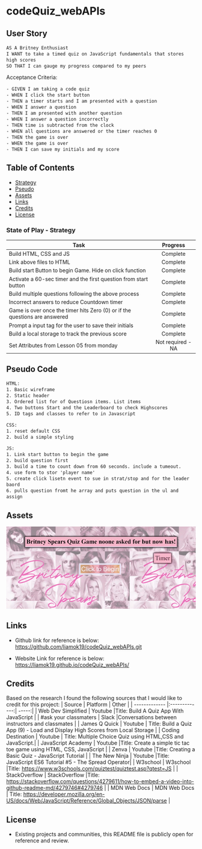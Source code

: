 # codeQuiz_webAPIs

## User Story

```
AS A Britney Enthusiast
I WANT to take a timed quiz on JavaScript fundamentals that stores high scores
SO THAT I can gauge my progress compared to my peers
```

Acceptance Criteria:
```
- GIVEN I am taking a code quiz
- WHEN I click the start button
- THEN a timer starts and I am presented with a question
- WHEN I answer a question
- THEN I am presented with another question
- WHEN I answer a question incorrectly
- THEN time is subtracted from the clock
- WHEN all questions are answered or the timer reaches 0
- THEN the game is over
- WHEN the game is over
- THEN I can save my initials and my score
```
## Table of Contents
- [Strategy](#strategy)
- [Pseudo](#Pseudo)
- [Assets](#assets)
- [Links](#links)
- [Credits](#credits)
- [License](#license)


### State of Play - Strategy

| Task       | Progress      | 
| ------------- |:-------------:| 
| Build HTML, CSS and JS      | Complete | 
| Link above files to HTML | Complete |
| Build start Button to begin Game. Hide on click function | Complete |
| Activate a 60-sec timer and the first question from start button | Complete |
| Build multiple questions following the above process | Complete |
| Incorrect answers to reduce Countdown timer | Complete |
| Game is over once the timer hits Zero (0) or if the questions are answered| Complete |
| Prompt a input tag for the user to save their initials  | Complete |
| Build a local storage to track the previous score | Complete |
| Set Attributes from Lesson 05 from monday | Not required - NA |


## Pseudo Code
```
HTML:
1. Basic wireframe
2. Static header
3. Ordered list for of Questiosn items. List items
4. Two buttons Start and the Leaderboard to check Highscores
5. ID tags and classes to refer to in Javascript
```
```
CSS: 
1. reset default CSS
2. build a simple styling 
```
```
JS: 
1. Link start button to begin the game
2. build question first
3. build a time to count down from 60 seconds. include a tumeout. 
4. use form to stor 'player name'
5. create click lisetn event to sue in strat/stop and for the leader baord 
6. pulls question fromt he array and puts question in the ul and assign
```

## Assets
![itsbritbrit](./assets/images/britney_codequiz_lo.gif)


## Links
- Github link for reference is below: 
https://github.com/liamok19/codeQuiz_webAPIs.git

- Website Link for reference is below: 
https://liamok19.github.io/codeQuiz_webAPIs/

## Credits

Based on the research I found the following sources that I would like to credit for this project: 
| Source        | Platform      | Other  |
| ------------- |:-------------:| -----:|
| Web Dev Simplified    | Youtube      |Title: Build A Quiz App With JavaScript  | 
| #ask your classmaters | Slack      |Conversations between instructors and classmates |
| James Q Quick   | Youtube     | Title: Build a Quiz App (9) - Load and Display High Scores from Local Storage |
| Coding Destination   | Youtube     | Title: Multiple Choice Quiz using HTML,CSS and JavaScript.|
| JavaScript Academy  | Youtube      |Title: Create a simple tic tac toe game using HTML, CSS, JavaScript | 
| Zenva    | Youtube   |Title: Creating a Basic Quiz - JavaScript Tutorial | 
| The New Ninja    | Youtube   |Title: JavaScript ES6 Tutorial #5 - The Spread Operator| 
| W3school    | W3school   |Title: https://www.w3schools.com/quiztest/quiztest.asp?qtest=JS | 
| StackOverflow    | StackOverflow   |Title: https://stackoverflow.com/questions/4279611/how-to-embed-a-video-into-github-readme-md/4279746#4279746 | 
| MDN Web Docs | MDN Web Docs | Title: https://developer.mozilla.org/en-US/docs/Web/JavaScript/Reference/Global_Objects/JSON/parse | 




## License
- Existing projects and communities, this README file is publicly open for reference and review. 